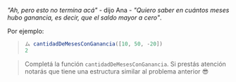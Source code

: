 _"Ah, pero esto no termina acá"_ - dijo Ana - _"Quiero saber en cuántos meses hubo ganancia, es decir, que el saldo mayor a cero"_.

Por ejemplo:

> ```javascript
> ム cantidadDeMesesConGanancia([10, 50, -20])
> 2
> ```

> Completá la función `cantidadDeMesesConGanancia`. Si prestás atención notarás que tiene una estructura similar al problema anterior :sunglasses:
